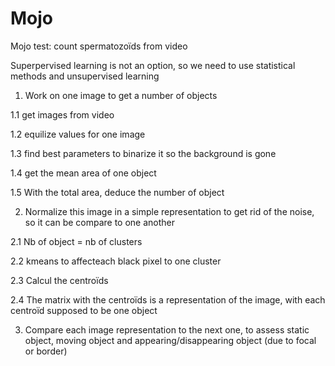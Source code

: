# Mojo
Mojo test: count spermatozoïds from video

Superpervised learning is not an option, so we need to use statistical methods and unsupervised learning

1. Work on one image to get a number of objects

1.1 get images from video

1.2 equilize values for one image

1.3 find best parameters to binarize it so the background is gone

1.4 get the mean area of one object

1.5 With the total area, deduce the number of object

2. Normalize this image in a simple representation to get rid of the noise, so it can be compare to one another

2.1 Nb of object = nb of clusters

2.2 kmeans to affecteach black pixel to one cluster

2.3 Calcul the centroïds

2.4 The matrix with the centroïds is a representation of the image, with each centroïd supposed to be one object

3. Compare each image representation to the next one, to assess static object, moving object and appearing/disappearing object (due to focal or border)



